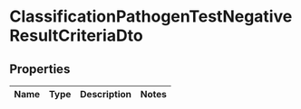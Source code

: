 # ClassificationPathogenTestNegativeResultCriteriaDto

## Properties
Name | Type | Description | Notes
------------ | ------------- | ------------- | -------------
